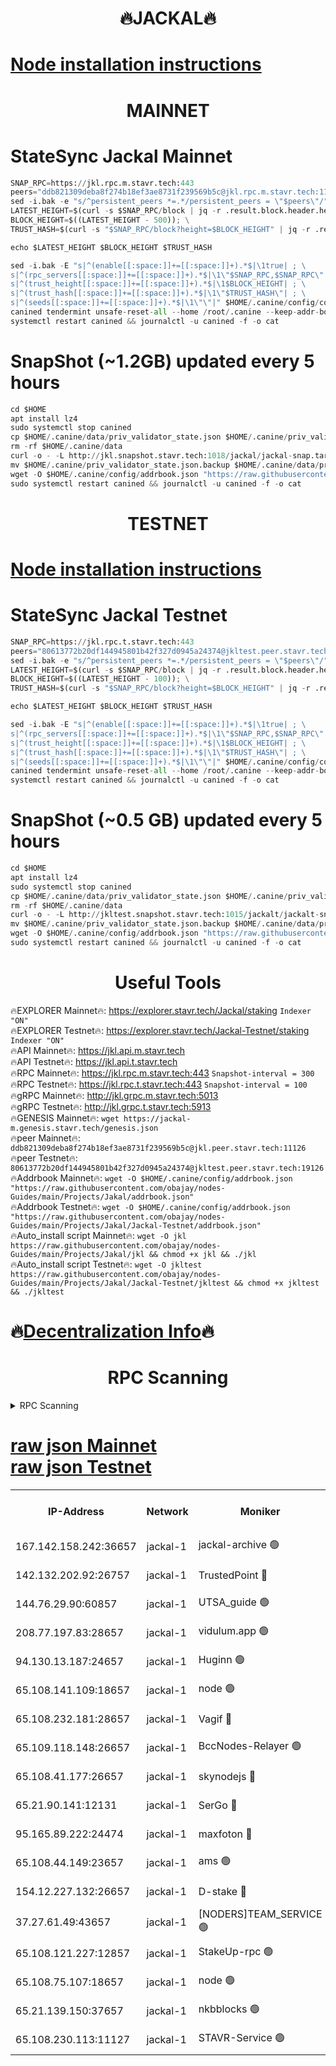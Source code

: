 <h1 align="center"> 🔥JACKAL🔥</h1>

[Node installation instructions](https://github.com/obajay/nodes-Guides/tree/main/Projects/Jakal)
=

<h1 align="center"> MAINNET</h1>

# StateSync Jackal Mainnet
```python
SNAP_RPC=https://jkl.rpc.m.stavr.tech:443
peers="ddb821309deba8f274b18ef3ae8731f239569b5c@jkl.rpc.m.stavr.tech:11126"
sed -i.bak -e "s/^persistent_peers *=.*/persistent_peers = \"$peers\"/" $HOME/.canine/config/config.toml
LATEST_HEIGHT=$(curl -s $SNAP_RPC/block | jq -r .result.block.header.height); \
BLOCK_HEIGHT=$((LATEST_HEIGHT - 500)); \
TRUST_HASH=$(curl -s "$SNAP_RPC/block?height=$BLOCK_HEIGHT" | jq -r .result.block_id.hash)

echo $LATEST_HEIGHT $BLOCK_HEIGHT $TRUST_HASH

sed -i.bak -E "s|^(enable[[:space:]]+=[[:space:]]+).*$|\1true| ; \
s|^(rpc_servers[[:space:]]+=[[:space:]]+).*$|\1\"$SNAP_RPC,$SNAP_RPC\"| ; \
s|^(trust_height[[:space:]]+=[[:space:]]+).*$|\1$BLOCK_HEIGHT| ; \
s|^(trust_hash[[:space:]]+=[[:space:]]+).*$|\1\"$TRUST_HASH\"| ; \
s|^(seeds[[:space:]]+=[[:space:]]+).*$|\1\"\"|" $HOME/.canine/config/config.toml
canined tendermint unsafe-reset-all --home /root/.canine --keep-addr-book
systemctl restart canined && journalctl -u canined -f -o cat
```
# SnapShot (~1.2GB) updated every 5 hours
```python
cd $HOME
apt install lz4
sudo systemctl stop canined
cp $HOME/.canine/data/priv_validator_state.json $HOME/.canine/priv_validator_state.json.backup
rm -rf $HOME/.canine/data
curl -o - -L http://jkl.snapshot.stavr.tech:1018/jackal/jackal-snap.tar.lz4 | lz4 -c -d - | tar -x -C $HOME/.canine --strip-components 2
mv $HOME/.canine/priv_validator_state.json.backup $HOME/.canine/data/priv_validator_state.json
wget -O $HOME/.canine/config/addrbook.json "https://raw.githubusercontent.com/obajay/nodes-Guides/main/Projects/Jakal/addrbook.json"
sudo systemctl restart canined && journalctl -u canined -f -o cat
```

<h1 align="center"> TESTNET</h1>

[Node installation instructions](https://github.com/obajay/nodes-Guides/tree/main/Projects/Jakal/Jackal-Testnet)
=

# StateSync Jackal Testnet
```python
SNAP_RPC=https://jkl.rpc.t.stavr.tech:443
peers="80613772b20df144945801b42f327d0945a24374@jkltest.peer.stavr.tech:19126"
sed -i.bak -e "s/^persistent_peers *=.*/persistent_peers = \"$peers\"/" $HOME/.canine/config/config.toml
LATEST_HEIGHT=$(curl -s $SNAP_RPC/block | jq -r .result.block.header.height); \
BLOCK_HEIGHT=$((LATEST_HEIGHT - 100)); \
TRUST_HASH=$(curl -s "$SNAP_RPC/block?height=$BLOCK_HEIGHT" | jq -r .result.block_id.hash)

echo $LATEST_HEIGHT $BLOCK_HEIGHT $TRUST_HASH

sed -i.bak -E "s|^(enable[[:space:]]+=[[:space:]]+).*$|\1true| ; \
s|^(rpc_servers[[:space:]]+=[[:space:]]+).*$|\1\"$SNAP_RPC,$SNAP_RPC\"| ; \
s|^(trust_height[[:space:]]+=[[:space:]]+).*$|\1$BLOCK_HEIGHT| ; \
s|^(trust_hash[[:space:]]+=[[:space:]]+).*$|\1\"$TRUST_HASH\"| ; \
s|^(seeds[[:space:]]+=[[:space:]]+).*$|\1\"\"|" $HOME/.canine/config/config.toml
canined tendermint unsafe-reset-all --home /root/.canine --keep-addr-book
systemctl restart canined && journalctl -u canined -f -o cat
```
# SnapShot (~0.5 GB) updated every 5 hours
```python
cd $HOME
apt install lz4
sudo systemctl stop canined
cp $HOME/.canine/data/priv_validator_state.json $HOME/.canine/priv_validator_state.json.backup
rm -rf $HOME/.canine/data
curl -o - -L http://jkltest.snapshot.stavr.tech:1015/jackalt/jackalt-snap.tar.lz4 | lz4 -c -d - | tar -x -C $HOME/.canine --strip-components 2
mv $HOME/.canine/priv_validator_state.json.backup $HOME/.canine/data/priv_validator_state.json
wget -O $HOME/.canine/config/addrbook.json "https://raw.githubusercontent.com/obajay/nodes-Guides/main/Projects/Jakal/Jackal-Testnet/addrbook.json"
sudo systemctl restart canined && journalctl -u canined -f -o cat
```

 <h1 align="center"> Useful Tools</h1>

🔥EXPLORER Mainnet🔥:      https://explorer.stavr.tech/Jackal/staking		        `Indexer "ON"` \
🔥EXPLORER Testnet🔥:      https://explorer.stavr.tech/Jackal-Testnet/staking     `Indexer "ON"` \
🔥API Mainnet🔥: 			 		 https://jkl.api.m.stavr.tech \
🔥API Testnet🔥: 			 		 https://jkl.api.t.stavr.tech \
🔥RPC Mainnet🔥:           https://jkl.rpc.m.stavr.tech:443              `Snapshot-interval = 300` \
🔥RPC Testnet🔥:           https://jkl.rpc.t.stavr.tech:443              `Snapshot-interval = 100` \
🔥gRPC Mainnet🔥:          http://jkl.grpc.m.stavr.tech:5013 \
🔥gRPC Testnet🔥:          http://jkl.grpc.t.stavr.tech:5913 \
🔥GENESIS Mainnet🔥:    `wget https://jackal-m.genesis.stavr.tech/genesis.json` \
🔥peer Mainnet🔥:					 `ddb821309deba8f274b18ef3ae8731f239569b5c@jkl.peer.stavr.tech:11126` \
🔥peer Testnet🔥:					 `80613772b20df144945801b42f327d0945a24374@jkltest.peer.stavr.tech:19126` \
🔥Addrbook Mainnet🔥:    ```wget -O $HOME/.canine/config/addrbook.json "https://raw.githubusercontent.com/obajay/nodes-Guides/main/Projects/Jakal/addrbook.json"``` \
🔥Addrbook Testnet🔥:    ```wget -O $HOME/.canine/config/addrbook.json "https://raw.githubusercontent.com/obajay/nodes-Guides/main/Projects/Jakal/Jackal-Testnet/addrbook.json"``` \
🔥Auto_install script Mainnet🔥: ```wget -O jkl https://raw.githubusercontent.com/obajay/nodes-Guides/main/Projects/Jakal/jkl && chmod +x jkl && ./jkl``` \
🔥Auto_install script Testnet🔥: ```wget -O jkltest https://raw.githubusercontent.com/obajay/nodes-Guides/main/Projects/Jakal/Jackal-Testnet/jkltest && chmod +x jkltest && ./jkltest```

🔥[Decentralization Info](https://github.com/obajay/StateSync-snapshots/tree/main/Projects/Jackal/Decentralization)🔥
=

<h1 align="center"> RPC Scanning</h1>

<details>
<summary>RPC Scanning</summary>

<h2 align="center"> We scan nodes in real time every 4 hours. And we provide the final result of RPC endpoints.
We cannot influence the operation of these nodes in any way. </h2>


```python
If Voting Power is higher than 0 --> then the Node is a validator of the network and may be subject to attack and be a potential threat to the chain.
```
```python
We marked such validators with a red symbol
```

</details>

[raw json Mainnet](https://rpc-check.jaclalm.stavr.tech/jaclalm/rpc-jaclalm-result.json) \
[raw json Testnet](https://github.com/obajay/StateSync-snapshots/tree/main/Projects/Jackal/Rpc-Check-Testnet)
=

<table><tr><th>IP-Address</th><th>Network</th><th>Moniker</th><th>Latest Block Height</th><th>Earliest Block Height</th><th>Catching Up</th><th>Tx Index</th><th>Voting Power</th><th>Scan Time</th></tr><tr><td>167.142.158.242:36657</td><td>jackal-1</td><td>jackal-archive 🟢</td><td>6644768</td><td>2770293</td><td>False</td><td>on</td><td>0</td><td>2024-02-26T15:02:20.095099577UTC</td></tr><tr><td>142.132.202.92:26757</td><td>jackal-1</td><td>TrustedPoint 🔴</td><td>6644761</td><td>6129401</td><td>False</td><td>on</td><td>291222</td><td>2024-02-26T15:01:35.006591534UTC</td></tr><tr><td>144.76.29.90:60857</td><td>jackal-1</td><td>UTSA_guide 🟢</td><td>6644765</td><td>6280001</td><td>False</td><td>on</td><td>0</td><td>2024-02-26T15:02:04.772149561UTC</td></tr><tr><td>208.77.197.83:28657</td><td>jackal-1</td><td>vidulum.app 🟢</td><td>6644768</td><td>6296001</td><td>False</td><td>on</td><td>0</td><td>2024-02-26T15:02:17.285033130UTC</td></tr><tr><td>94.130.13.187:24657</td><td>jackal-1</td><td>Huginn 🟢</td><td>6588265</td><td>6424001</td><td>False</td><td>on</td><td>0</td><td>2024-02-26T15:02:24.759887190UTC</td></tr><tr><td>65.108.141.109:18657</td><td>jackal-1</td><td>node 🟢</td><td>6644758</td><td>6444728</td><td>False</td><td>on</td><td>0</td><td>2024-02-26T15:01:21.849261569UTC</td></tr><tr><td>65.108.232.181:28657</td><td>jackal-1</td><td>Vagif 🔴</td><td>6644766</td><td>6462201</td><td>False</td><td>off</td><td>60003</td><td>2024-02-26T15:02:09.296809520UTC</td></tr><tr><td>65.109.118.148:26657</td><td>jackal-1</td><td>BccNodes-Relayer 🟢</td><td>6644765</td><td>6489001</td><td>False</td><td>on</td><td>0</td><td>2024-02-26T15:02:02.486390563UTC</td></tr><tr><td>65.108.41.177:26657</td><td>jackal-1</td><td>skynodejs 🔴</td><td>6644768</td><td>6509001</td><td>False</td><td>on</td><td>83703</td><td>2024-02-26T15:02:20.436402600UTC</td></tr><tr><td>65.21.90.141:12131</td><td>jackal-1</td><td>SerGo 🔴</td><td>6644760</td><td>6544760</td><td>False</td><td>off</td><td>51100</td><td>2024-02-26T15:01:30.620469712UTC</td></tr><tr><td>95.165.89.222:24474</td><td>jackal-1</td><td>maxfoton 🔴</td><td>6644766</td><td>6544766</td><td>False</td><td>off</td><td>117661</td><td>2024-02-26T15:02:09.715170432UTC</td></tr><tr><td>65.108.44.149:23657</td><td>jackal-1</td><td>ams 🟢</td><td>6644766</td><td>6571141</td><td>False</td><td>on</td><td>0</td><td>2024-02-26T15:02:10.017725627UTC</td></tr><tr><td>154.12.227.132:26657</td><td>jackal-1</td><td>D-stake 🔴</td><td>6644758</td><td>6591001</td><td>False</td><td>off</td><td>130243</td><td>2024-02-26T15:01:19.431525566UTC</td></tr><tr><td>37.27.61.49:43657</td><td>jackal-1</td><td>[NODERS]TEAM_SERVICE 🟢</td><td>6644758</td><td>6591201</td><td>False</td><td>on</td><td>0</td><td>2024-02-26T15:01:16.691447989UTC</td></tr><tr><td>65.108.121.227:12857</td><td>jackal-1</td><td>StakeUp-rpc 🟢</td><td>6644761</td><td>6604001</td><td>False</td><td>on</td><td>0</td><td>2024-02-26T15:01:35.332495374UTC</td></tr><tr><td>65.108.75.107:18657</td><td>jackal-1</td><td>node 🟢</td><td>6644763</td><td>6616732</td><td>False</td><td>on</td><td>0</td><td>2024-02-26T15:01:51.994415291UTC</td></tr><tr><td>65.21.139.150:37657</td><td>jackal-1</td><td>nkbblocks 🟢</td><td>6644759</td><td>6639001</td><td>False</td><td>on</td><td>0</td><td>2024-02-26T15:01:28.276869938UTC</td></tr><tr><td>65.108.230.113:11127</td><td>jackal-1</td><td>STAVR-Service 🟢</td><td>6644767</td><td>6642301</td><td>False</td><td>on</td><td>0</td><td>2024-02-26T15:02:12.364922096UTC</td></tr></table>
